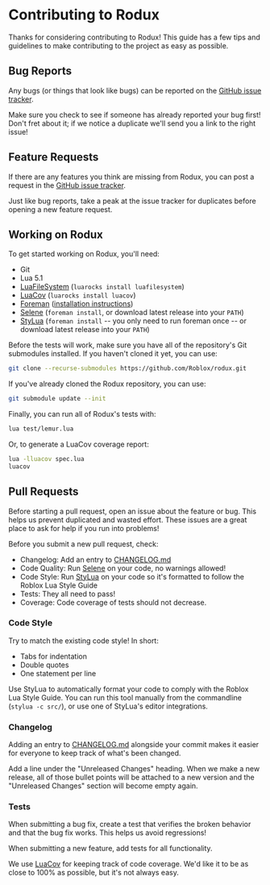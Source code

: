 # Contributing to Rodux
Thanks for considering contributing to Rodux! This guide has a few tips and guidelines to make contributing to the project as easy as possible.

## Bug Reports
Any bugs (or things that look like bugs) can be reported on the [GitHub issue tracker](https://github.com/Roblox/Rodux/issues).

Make sure you check to see if someone has already reported your bug first! Don't fret about it; if we notice a duplicate we'll send you a link to the right issue!

## Feature Requests
If there are any features you think are missing from Rodux, you can post a request in the [GitHub issue tracker](https://github.com/Roblox/Rodux/issues).

Just like bug reports, take a peak at the issue tracker for duplicates before opening a new feature request.

## Working on Rodux
To get started working on Rodux, you'll need:
* Git
* Lua 5.1
* [LuaFileSystem](https://keplerproject.github.io/luafilesystem/) (`luarocks install luafilesystem`)
* [LuaCov](https://keplerproject.github.io/luacov) (`luarocks install luacov`)
* [Foreman](https://github.com/Roblox/foreman) ([installation instructions](https://github.com/Roblox/foreman#installation))
* [Selene](https://github.com/Kampfkarren/selene) (`foreman install`, or download latest release into your `PATH`)
* [StyLua](https://github.com/JohnnyMorganz/StyLua) (`foreman install` -- you only need to run foreman once -- or download latest release into your `PATH`)

Before the tests will work, make sure you have all of the repository's Git submodules installed. If you haven't cloned it yet, you can use:

```sh
git clone --recurse-submodules https://github.com/Roblox/rodux.git
```

If you've already cloned the Rodux repository, you can use:

```sh
git submodule update --init
```

Finally, you can run all of Rodux's tests with:

```sh
lua test/lemur.lua
```

Or, to generate a LuaCov coverage report:

```sh
lua -lluacov spec.lua
luacov
```

## Pull Requests
Before starting a pull request, open an issue about the feature or bug. This helps us prevent duplicated and wasted effort. These issues are a great place to ask for help if you run into problems!

Before you submit a new pull request, check:
* Changelog: Add an entry to [CHANGELOG.md](CHANGELOG.md)
* Code Quality: Run [Selene](https://github.com/Kampfkarren/selene) on your code, no warnings allowed!
* Code Style: Run [StyLua](https://github.com/JohnnyMorganz/StyLua) on your code so it's formatted to follow the Roblox Lua Style Guide
* Tests: They all need to pass!
* Coverage: Code coverage of tests should not decrease.

### Code Style
Try to match the existing code style! In short:

* Tabs for indentation
* Double quotes
* One statement per line

Use StyLua to automatically format your code to comply with the Roblox Lua Style Guide.
You can run this tool manually from the commandline (`stylua -c src/`), or use one of StyLua's editor integrations.

### Changelog
Adding an entry to [CHANGELOG.md](CHANGELOG.md) alongside your commit makes it easier for everyone to keep track of what's been changed.

Add a line under the "Unreleased Changes" heading. When we make a new release, all of those bullet points will be attached to a new version and the "Unreleased Changes" section will become empty again.

### Tests
When submitting a bug fix, create a test that verifies the broken behavior and that the bug fix works. This helps us avoid regressions!

When submitting a new feature, add tests for all functionality.

We use [LuaCov](https://keplerproject.github.io/luacov) for keeping track of code coverage. We'd like it to be as close to 100% as possible, but it's not always easy.